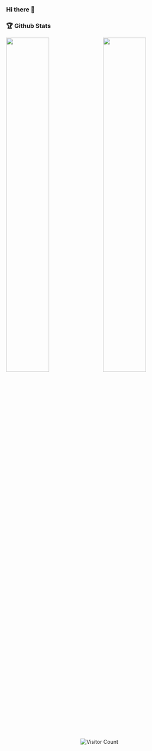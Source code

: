 ### Hi there 👋

### 🏆 Github Stats

<img  src="https://github-readme-stats.vercel.app/api?username=jphong1111&show_icons=true&hide_border=true&theme=dark" width="48%" align="right" >
<img  src="https://github-readme-streak-stats.herokuapp.com/?user=jphong1111&theme=dark" width="48%" >

<p align="center"> 
  <img src="https://profile-counter.glitch.me/jphong1111/count.svg" alt="Visitor Count" align="center" />
</p>
<!--
**jphong1111/jphong1111** is a ✨ _special_ ✨ repository because its `README.md` (this file) appears on your GitHub profile.

Here are some ideas to get you started:

- 🔭 I’m currently working on ...
- 🌱 I’m currently learning ...
- 👯 I’m looking to collaborate on ...
- 🤔 I’m looking for help with ...
- 💬 Ask me about ...
- 📫 How to reach me: ...
- 😄 Pronouns: ...
- ⚡ Fun fact: ...
-->
